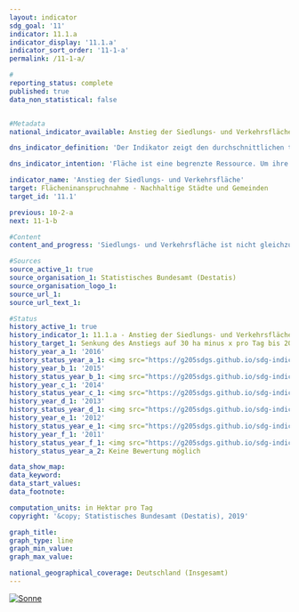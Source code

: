 ```yaml
---                   
layout: indicator                   
sdg_goal: '11'                   
indicator: 11.1.a                   
indicator_display: '11.1.a'                   
indicator_sort_order: '11-1-a'                   
permalink: /11-1-a/                   

#                   
reporting_status: complete                   
published: true                   
data_non_statistical: false                   


#Metadata                   
national_indicator_available: Anstieg der Siedlungs- und Verkehrsfläche                   

dns_indicator_definition: 'Der Indikator zeigt den durchschnittlichen täglichen Anstieg der Siedlungs- und Verkehrsfläche.'                   

dns_indicator_intention: 'Fläche ist eine begrenzte Ressource. Um ihre Nutzung konkurrieren beispielsweise Land- und Forstwirtschaft, Siedlung und Verkehr, Naturschutz, Rohstoffabbau und Energieerzeugung. Die Inanspruchnahme zusätzlicher Flächen für Siedlungs- und Verkehrszwecke soll bis zum Jahr 2030 auf unter 30 Hektar pro Tag begrenzt werden.'                   

indicator_name: 'Anstieg der Siedlungs- und Verkehrsfläche'                   
target: Flächeninanspruchnahme - Nachhaltige Städte und Gemeinden                   
target_id: '11.1'                   

previous: 10-2-a                   
next: 11-1-b                   

#Content                    
content_and_progress: 'Siedlungs- und Verkehrsfläche ist nicht gleichzusetzen mit versiegelter Fläche. Zur Siedlungsund Verkehrsfläche zählen die Nutzungsarten Gebäude- und Freifläche, Betriebsfläche ohne Abbauland, Verkehrsfläche, Erholungsfläche und Friedhöfe. Der Indikator stellt dabei nicht auf die versiegelte Fläche ab, sondern erfasst auch unbebaute und nicht versiegelte Flächen wie Gärten, Hofflächen und Verkehrsbegleitgrün sowie Freiflächen wie Parks und Grünanlagen, Kleingärten, Gartenland innerhalb von Ortslagen, Sport- und Freizeitanlagen, Campingplätze sowie Friedhöfe. Nach Berechnungen der Umweltökonomischen Gesamtrechnungen der Länder wird der Versiegelungsanteil der Siedlungs- und Verkehrsfläche im Länderdurchschnitt auf gut 45&nbsp;% geschätzt (2013). <br><br>Die Datenquelle des Indikators ist die Flächenerhebung nach Art der tatsächlichen Nutzung in den amtlichen Liegenschaftskatastern der Länder. Bedingt durch methodische Umstellungen der amtlichen Liegenschaftskataster ist es in den vergangenen Jahren vermehrt zur Neuzuordnung von Flächen gekommen, denen keine realen Nutzungsänderungen zugrunde lagen. Um die hieraus resultierende Verzerrung partiell auszugleichen, wird für die Beurteilung der Entwicklung ein gleitender Durchschnitt jeweils aus den vier zurückliegenden angegebenen Jahren gebildet. <br><br>Bei der Flächenerhebung nach Art der tatsächlichen Nutzung fand im Jahr 2016 eine methodische Veränderung der Erhebungsgrundlage statt, sodass die Vergleichbarkeit der Daten ab 2016 mit den Vorjahren eingeschränkt ist. Aus diesem Grund ist die Entwicklung des Indikators für das Jahr 2016 nur als gleitender Vierjahresdurchschnitt abgebildet. <br><br>In den Jahren 1992 bis 2015 wurden 8&nbsp;761 Quadratkilometer Flächen in Siedlungs- und Verkehrsfläche umgewandelt. Somit erhöhte sich gegenüber 1992 die Siedlungs- und Verkehrsfläche um 21,7&nbsp;%; dabei stieg die Siedlungsfläche um 29,7&nbsp;% und die Verkehrsfläche um 10,1&nbsp;%. <br><br>In den letzten Jahren hat sich dieser Zuwachs der Siedlungs- und Verkehrsfläche erkennbar abgeschwächt. 2015 lag der gleitende Vierjahresdurchschnitt für neu in Anspruch genommene Flächen für Siedlungs- und Verkehrszwecke bei 66 Hektar pro Tag, im Vergleich zu 120 Hektar pro Tag zu Beginn der Zeitreihe. Bei Fortsetzung der durchschnittlichen Entwicklung der letzten fünf Jahre würde das ursprünglich vorgegebene Ziel von 30 Hektar je Tag, das bereits im Jahr 2020 erreicht werden sollte, im Jahr 2030 erreicht. In 2016 ist der gleitende Vierjahresdurchschnitt weiter auf einen Wert von 62 Hektar für neu in Anspruch genommene Siedlungs- und Verkehrsfläche gesunken. <br><br>Die Entwicklung der Siedlungsfläche wurde in den Jahren 2005 bis 2009 vorübergehend durch hohe Zuwächse in der Nutzungskategorie „Erholungsfläche, Friedhof“ dominiert. Dies spiegelt in diesem Ausmaß keine realen Änderungen in der Landschaft wider und ist unter anderem auf die bereits genannten Umstellungen im Liegenschaftskataster zurückzuführen. Im Jahr 2015 betrug der Anteil der Erholungsflächen und Friedhöfe an der Siedlungs- und Verkehrsfläche 9,8&nbsp;%, wobei der Zuwachs bei den Friedhöfen nur einen marginalen Anteil ausmacht. Von 2012 bis 2014 erhöhte sich der Anstieg der Verkehrsfläche wieder deutlich, ging in 2015 aber wieder zurück. <br><br>Im Jahr 2015 betrug die Siedlungs- und Verkehrsfläche insgesamt 49&nbsp;066 Quadratkilometer und machte damit 13,7&nbsp;% der gesamten Fläche Deutschlands aus. Die größten Flächenarten in Deutschland sind mit 184&nbsp;332 Quadratkilometer die Landwirtschaftsfläche (51,6&nbsp;%), gefolgt von der Waldfläche mit 109&nbsp;515 Quadratkilometern (30,6&nbsp;%). Im Vergleichszeitraum 1992 bis 2015 hat sich die Waldfläche um 4&nbsp;979 Quadratkilometern vergrößert, während die Landwirtschaftsfläche um 10&nbsp;780 Quadratkilometer zurückgegangen ist. Somit ist davon auszugehen, dass der Anstieg der Siedlungs- und Verkehrsfläche im Wesentlichen zulasten von Landwirtschaftsflächen erfolgte.'                   

#Sources
source_active_1: true                           
source_organisation_1: Statistisches Bundesamt (Destatis)                           
source_organisation_logo_1:                            
source_url_1:                            
source_url_text_1:                            

#Status                   
history_active_1: true                   
history_indicator_1: 11.1.a - Anstieg der Siedlungs- und Verkehrsfläche                   
history_target_1: Senkung des Anstiegs auf 30 ha minus x pro Tag bis 2030
history_year_a_1: '2016'                           
history_status_year_a_1: <img src="https://g205sdgs.github.io/sdg-indicators/public/Wettersymbole/Sonne.png" alt="Sonne" />
history_year_b_1: '2015'                           
history_status_year_b_1: <img src="https://g205sdgs.github.io/sdg-indicators/public/Wettersymbole/Sonne.png" alt="Sonne" />
history_year_c_1: '2014'                           
history_status_year_c_1: <img src="https://g205sdgs.github.io/sdg-indicators/public/Wettersymbole/Sonne.png" alt="Sonne" />
history_year_d_1: '2013'                           
history_status_year_d_1: <img src="https://g205sdgs.github.io/sdg-indicators/public/Wettersymbole/Sonne.png" alt="Sonne" />
history_year_e_1: '2012'                           
history_status_year_e_1: <img src="https://g205sdgs.github.io/sdg-indicators/public/Wettersymbole/Sonne.png" alt="Sonne" />
history_year_f_1: '2011'                           
history_status_year_f_1: <img src="https://g205sdgs.github.io/sdg-indicators/public/Wettersymbole/Sonne.png" alt="Sonne" />
history_status_year_a_2: Keine Bewertung möglich

data_show_map: 
data_keyword:                    
data_start_values:                    
data_footnote:                    

computation_units: in Hektar pro Tag                   
copyright: '&copy; Statistisches Bundesamt (Destatis), 2019'                   

graph_title:                    
graph_type: line                   
graph_min_value:                    
graph_max_value:                    

national_geographical_coverage: Deutschland (Insgesamt)                   
---
```

<a href="https://nachhaltige-entwicklung-deutschland.github.io/open-sdg-site-starter/status/"><img src="https://g205sdgs.github.io/sdg-indicators/public/Wettersymbole/Sonne.png" alt="Sonne" />                           
</a>